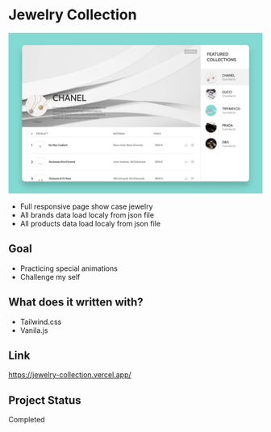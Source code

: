 # Jewelry Collection
![Design preview for the todo app](jewelry-collection-preview.png)
- Full responsive page show case jewelry
- All brands data load localy from json file
- All products data load localy from json file
## Goal
- Practicing special animations
- Challenge my self
## What does it written with?
- Tailwind.css
- Vanila.js
## Link
https://jewelry-collection.vercel.app/
## Project Status
Completed
